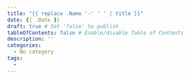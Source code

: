 ```yaml
---
title: "{{ replace .Name '-' ' ' | title }}"
date: {{ .Date }}
draft: true # Set 'false' to publish
tableOfContents: false # Enable/disable Table of Contents
description: ''
categories:
  - No category
tags:
  -
---
```

